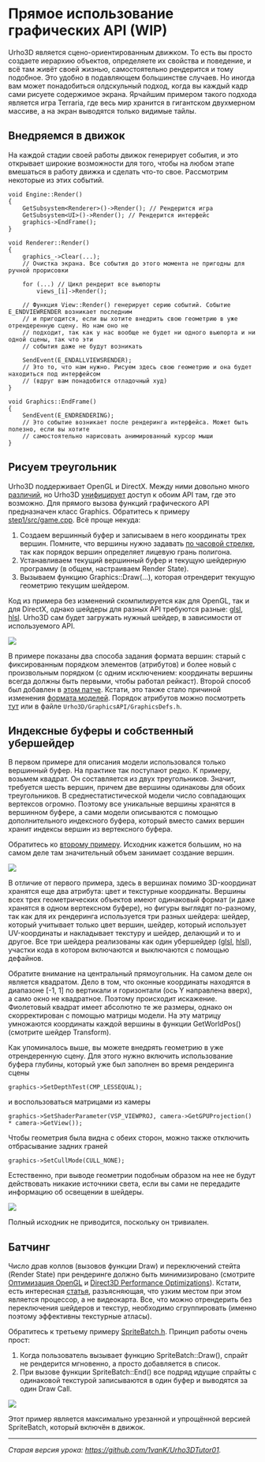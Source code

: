# Прямое использование графических API (WIP)

Urho3D является сцено-ориентированным движком. То есть вы просто создаете иерархию объектов, определяете их свойства и поведение, и всё там живёт своей жизнью, самостоятельно рендерится и тому подобное. Это удобно в подавляющем большинстве случаев. Но иногда вам может понадобиться олдскульный подход, когда вы каждый кадр сами рисуете содержимое экрана. Ярчайшим примером такого подхода является игра Terraria, где весь мир хранится в гигантском двухмерном массиве, а на экран выводятся только видимые тайлы.

## Внедряемся в движок

На каждой стадии своей работы движок генерирует события, и это открывает широкие возможности для того, чтобы на любом этапе вмешаться в работу движка и сделать что-то свое. Рассмотрим некоторые из этих событий.

```
void Engine::Render()
{
    GetSubsystem<Renderer>()->Render(); // Рендерится игра
    GetSubsystem<UI>()->Render(); // Рендерится интерфейс
    graphics->EndFrame();
}

void Renderer::Render()
{
    graphics_->Clear(...);
    // Очистка экрана. Все события до этого момента не пригодны для ручной прорисовки

    for (...) // Цикл рендерит все вьюпорты
        views_[i]->Render();

    // Функция View::Render() генерирует серию событий. Событие E_ENDVIEWRENDER возникает последним
    // и пригодится, если вы хотите внедрить свою геометрию в уже отрендеренную сцену. Но нам оно не
    // подходит, так как у нас вообще не будет ни одного вьюпорта и ни одной сцены, так что эти
    // события даже не будут возникать

    SendEvent(E_ENDALLVIEWSRENDER);
    // Это то, что нам нужно. Рисуем здесь свою геометрию и она будет находиться под интерфейсом
    // (вдруг вам понадобится отладочный худ)
}

void Graphics::EndFrame()
{
    SendEvent(E_ENDRENDERING);
    // Это событие возникает после рендеринга интерфейса. Может быть полезно, если вы хотите
    // самостоятельно нарисовать анимированный курсор мыши
}
```

## Рисуем треугольник

Urho3D поддерживает OpenGL и DirectX. Между ними довольно много [различий](https://urho3d-doxygen.github.io/1_9_0_tutors/_a_p_i_differences.html), но Urho3D [унифицирует](https://urho3d-doxygen.github.io/1_9_0_tutors/_conventions.html) доступ к обоим API там, где это возможно.
Для прямого вызова функций графического API предназначен класс Graphics. Обратитесь к примеру [step1/src/game.cpp](step1/src/game.cpp). Всё проще некуда:

1. Создаем вершинный буфер и записываем в него координаты трех вершин. Помните, что вершины нужно задавать [по часовой стрелке](https://urho3d-doxygen.github.io/1_9_0_tutors/_conventions.html), так как порядок вершин определяет лицевую грань полигона.
2. Устанавливаем текущий вершинный буфер и текущую шейдерную программу (в общем, настраиваем Render State).
3. Вызываем функцию Graphics::Draw(...), которая отрендерит текущую геометрию текущим шейдером.

Код из примера без изменений скомпилируется как для OpenGL, так и для DirectX, однако шейдеры для разных API требуются разные: [glsl](result/step1_data/Shaders/GLSL/White.glsl), [hlsl](result/step1_data/Shaders/HLSL/White.hlsl). Urho3D сам будет загружать нужный шейдер, в зависимости от используемого API.

![](step1/images/screenshot.png)

В примере показаны два способа задания формата вершин: старый с фиксированным порядком элементов (атрибутов) и более новый с произвольным порядком (с одним исключением: координаты вершины всегда должны быть первыми, чтобы работал рейкаст). Второй способ был добавлен в [этом патче](https://github.com/urho3d/Urho3D/pull/1320). Кстати, это также стало причиной изменения [формата моделей](https://urho3d-doxygen.github.io/1_9_0_tutors/_file_formats.html). Порядок атрибутов можно посмотреть [тут](https://urho3d-doxygen.github.io/1_9_0_tutors/_vertex_buffers.html) или в файле `Urho3D/GraphicsAPI/GraphicsDefs.h`.

## Индексные буферы и собственный убершейдер

В первом примере для описания модели использовался только вершинный буфер. На практике так поступают редко. К примеру, возьмем квадрат. Он составляется из двух треугольников. Значит, требуется шесть вершин, причем две вершины одинаковы для обоих треугольников. В среднестатистической модели число совпадающих вертексов огромно. Поэтому все уникальные вершины хранятся в вершинном буфере, а сами модели описываются с помощью дополнительного индексного буфера, который вместо самих вершин хранит индексы вершин из вертексного буфера.

Обратитесь ко [второму примеру](step1/src/game.cpp). Исходник кажется большим, но на самом деле там значительный объем занимает создание вершин.

![](step2/images/screenshot.png)

В отличие от первого примера, здесь в вершинах помимо 3D-координат хранятся еще два атрибута: цвет и текстурные координаты. Вершины всех трех геометрических объектов имеют одинаковый формат (и даже хранятся в одном вертексном буфере), но фигуры выглядят по-разному, так как для их рендеринга используется три разных шейдера: шейдер, который учитывает только цвет вершин, шейдер, который использует UV-координаты и накладывает текстуру и шейдер, делающий и то и другое. Все три шейдера реализованы как один убершейдер ([glsl](result/step2_data/Shaders/GLSL/MyUberShader.glsl), [hlsl](result/step2_data/Shaders/HLSL/MyUberShader.hlsl)), участки кода в котором включаются и выключаются с помощью дефайнов.

Обратите внимание на центральный прямоугольник. На самом деле он является квадратом. Дело в том, что оконные координаты находятся в диапазоне [-1, 1] по вертикали и горизонтали (ось Y направлена вверх), а само окно не квадратное. Поэтому происходит искажение. Фиолетовый квадрат имеет абсолютно те же размеры, однако он скорректирован с помощью матрицы модели. На эту матрицу умножаются координаты каждой вершины в функции GetWorldPos() (смотрите шейдер Transform).

Как упоминалось выше, вы можете внедрять геометрию в уже отрендеренную сцену. Для этого нужно включить использование буфера глубины, который уже был заполнен во время рендеринга сцены

```
graphics->SetDepthTest(CMP_LESSEQUAL);
```

и воспользоваться матрицами из камеры

```
graphics->SetShaderParameter(VSP_VIEWPROJ, camera->GetGPUProjection() * camera->GetView());
```

Чтобы геометрия была видна с обеих сторон, можно также отключить отбрасывание задних граней

```
graphics->SetCullMode(CULL_NONE);
```

Естественно, при выводе геометрии подобным образом на нее не будут действовать никакие источники света, если вы сами не передадите информацию об освещении в шейдеры.

![](step2/images/inject_example.png)

Полный исходник не приводится, поскольку он тривиален.

## Батчинг

Число драв коллов (вызовов функции Draw) и переключений стейта (Render State) при рендеринге должно быть минимизировано (смотрите [Оптимизация OpenGL](http://developer.amd.com/wordpress/media/2012/10/KRI%202006-OpenGL%20optimizations.pdf) и [Direct3D Performance Optimizations](https://msdn.microsoft.com/ru-ru/library/windows/desktop/bb147263(v=vs.85).aspx)). Кстати, есть интересная [статья](https://www.nvidia.com/docs/IO/8228/BatchBatchBatch.pdf), разъясняющая, что узким местом при этом является процессор, а не видеокарта. Все, что можно отрендерить без переключения шейдеров и текстур, необходимо сгруппировать (именно поэтому эффективны текстурные атласы).

Обратитесь к третьему примеру [SpriteBatch.h](main/step3/src). Принцип работы очень прост:

1. Когда пользователь вызывает функцию SpriteBatch::Draw(), спрайт не рендерится мгновенно, а просто добавляется в список.
2. При вызове функции SpriteBatch::End() все подряд идущие спрайты с одинаковой текстурой записываются в один буфер и выводятся за один Draw Call.

![](step3/images/screenshot.png)

Этот пример является максимально урезанной и упрощённой версией SpriteBatch, который включён в движок.

---

*Старая версия урока: <https://github.com/1vanK/Urho3DTutor01>.*
